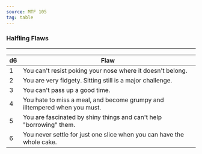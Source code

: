 ```yaml
---
source: MTF 105
tag: table
---
```


### Halfling Flaws
---
|d6|Flaw|
|----|------------|
|1|You can't resist poking your nose where it doesn't belong.|
|2|You are very fidgety. Sitting still is a major challenge.|
|3|You can't pass up a good time.|
|4|You hate to miss a meal, and become grumpy and illtempered when you must.|
|5|You are fascinated by shiny things and can't help "borrowing" them.|
|6|You never settle for just one slice when you can have the whole cake.|
